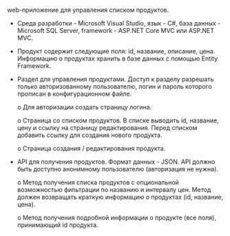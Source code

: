 web-приложение для управления списком продуктов.

- Среда разработки - Microsoft Visual Studio, язык - C#, база данных - Microsoft SQL Server, framework - ASP.NET Core MVC или ASP.NET MVC.

- Продукт содержит следующие поля: id, название, описание, цена. Информацию о продуктах хранить в базе данных с помощью Entity Framework.

-  Раздел для управления продуктами. Доступ к разделу разрешать только авторизованному пользователю, логин и пароль которого прописан в конфигурационном файле.

    o    Для авторизации создать страницу логина.

    o    Страница со списком продуктов. В списке выводить id, название, цену и ссылку на страницу редактирования. Перед списком добавить ссылку для создания нового продукта.

    o    Страница создания / редактирования продукта.

- API для получения продуктов. Формат данных - JSON. API должно быть доступно анонимному пользователю (авторизация не нужна).

    o    Метод получения списка продуктов c опциональной возможностью фильтрации по названию и интервалу цен. Метод должен возвращать краткую информацию о продуктах (id, название, цена).

    o    Метод получения подробной информации о продукте (все поля), принимающий id продукта.
